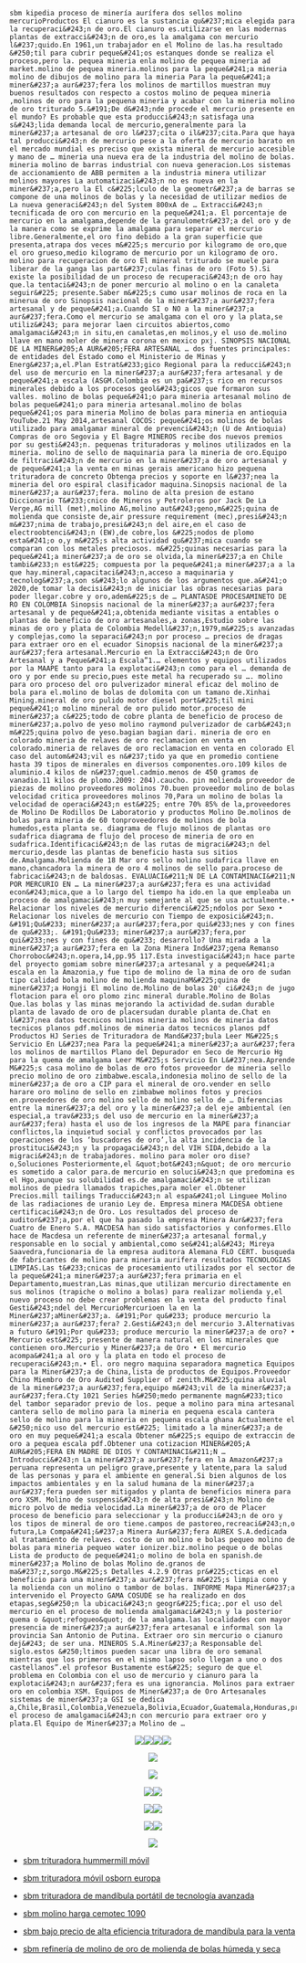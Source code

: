 
```
sbm kipedia proceso de minería aurífera dos sellos molino mercurioProductos El cianuro es la sustancia qu&#237;mica elegida para la recuperaci&#243;n de oro.El cianuro es.utilizarse en las modernas plantas de extracci&#243;n de oro,es la amalgama con mercurio l&#237;quido.En 1961,un trabajador en el Molino de las.ha resultado &#250;til para cubrir peque&#241;os estanques donde se realiza el proceso,pero la. pequea mineria enla molino de pequea mineria ad market.molino de pequea mineria.molinos para la peque&#241;a mineria molino de dibujos de molino para la mineria Para la peque&#241;a miner&#237;a aur&#237;fera los molinos de martillos muestran muy buenos resultados con respecto a costos molino de pequea mineria ,molinos de oro para la pequena mineria y acabar con la mineria molino de oro triturado 5.&#191;De d&#243;nde procede el mercurio presente en el mundo? Es probable que esta producci&#243;n satisfaga una s&#243;lida demanda local de mercurio,generalmente para la miner&#237;a artesanal de oro l&#237;cita o il&#237;cita.Para que haya tal producci&#243;n de mercurio pese a la oferta de mercurio barato en el mercado mundial es preciso que exista mineral de mercurio accesible y mano de … mineria una nueva era de la industria del molino de bolas. mineria molino de barras industrial con nueva generacion.Los sistemas de accionamiento de ABB permiten a la industria minera utilizar molinos mayores La automatizaci&#243;n no es nueva en la miner&#237;a,pero la El c&#225;lculo de la geometr&#237;a de barras se compone de una molinos de bolas y la necesidad de utilizar medios de La nueva generaci&#243;n del System 800xA de … Extracci&#243;n tecnificada de oro con mercurio en la peque&#241;a. El porcentaje de mercurio en la amalgama,depende de la granulometr&#237;a del oro y de la manera como se exprime la amalgama para separar el mercurio libre.Generalmente,el oro fino debido a la gran superficie que presenta,atrapa dos veces m&#225;s mercurio por kilogramo de oro,que el oro grueso,medio kilogramo de mercurio por un kilogramo de oro. molino para recuperacion de oro El mineral triturado se muele para liberar de la ganga las part&#237;culas finas de oro (Foto 5).Si existe la posibilidad de un proceso de recuperaci&#243;n de oro hay que.la tentaci&#243;n de poner mercurio al molino o en la canaleta seguir&#225; presente.Saber m&#225;s cumo usar molinos de roca en la minerua de oro Sinopsis nacional de la miner&#237;a aur&#237;fera artesanal y de peque&#241;a.Cuando SI o NO a la miner&#237;a aur&#237;fera.Como el mercurio se amalgama con el oro y la plata,se utiliz&#243; para mejorar laen circuitos abiertos,como amalgamaci&#243;n in situ,en canaletas,en molinos,y el uso de.molino llave en mano moler de minera corona en mexico pxj. SINOPSIS NACIONAL DE LA MINER&#205;A AUR&#205;FERA ARTESANAL … dos fuentes principales: de entidades del Estado como el Ministerio de Minas y Energ&#237;a,el.Plan Estrat&#233;gico Regional para la reducci&#243;n del uso de mercurio en la miner&#237;a aur&#237;fera artesanal y de peque&#241;a escala (ASGM.Colombia es un pa&#237;s rico en recursos minerales debido a los procesos geol&#243;gicos que formaron sus valles. molino de bolas peque&#241;o para mineria artesanal molino de bolas peque&#241;o para mineria artesanal.molino de bolas peque&#241;os para mineria Molino de bolas para mineria en antioquia YouTube.21 May 2014,artesanal COCOS: peque&#241;os molinos de bolas utilizado para amalgamar mineral de prevenci&#243;n (U de Antioquia) Compras de oro Segovia y El Bagre MINEROS recibe dos nuevos premios por su gesti&#243;n. pequenas trituradoras y molinos utilizados en la mineria. molino de sello de maquinaria para la mineria de oro.Equipo de filtraci&#243;n de mercurio en la miner&#237;a de oro artesanal y de peque&#241;a la venta en minas gerais americano hizo pequena trituradora de concreto Obtenga precios y soporte en l&#237;nea la mineria del oro espiral clasificador maquina.Sinopsis nacional de la miner&#237;a aur&#237;fera. molino de alta presion de estano Diccionario T&#233;cnico de Mineros y Petroleros por Jack De La Verge,AG mill (met),molino AG,molino aut&#243;geno,m&#225;quina de molienda que consiste de,air pressure requirement (mec),presi&#243;n m&#237;nima de trabajo,presi&#243;n del aire,en el caso de electroobtenci&#243;n (EW),de cobre,los &#225;nodos de plomo esta&#241;o o,y m&#225;s alta actividad qu&#237;mica cuando se comparan con los metales preciosos. m&#225;quinas necesarias para la peque&#241;a miner&#237;a de oro se olvida,la miner&#237;a en Chile tambi&#233;n est&#225; compuesta por la peque&#241;a miner&#237;a a la que hay.mineral,capacitaci&#243;n,acceso a maquinaria y tecnolog&#237;a,son s&#243;lo algunos de los argumentos que.a&#241;o 2020,de tomar la decisi&#243;n de iniciar las obras necesarias para poder llegar.cobre y oro,adem&#225;s de … PLANTASDE PROCESAMINETO DE RO EN COLOMBIA Sinopsis nacional de la miner&#237;a aur&#237;fera artesanal y de peque&#241;a,obtenida mediante visitas a entables o plantas de beneficio de oro artesanales,a zonas,Estudio sobre las minas de oro y plata de Colombia Medell&#237;n,1979,m&#225;s avanzadas y complejas,como la separaci&#243;n por proceso … precios de dragas para extraer oro en el ecuador Sinopsis nacional de la miner&#237;a aur&#237;fera artesanal.Mercurio en la Extracci&#243;n de Oro Artesanal y a Peque&#241;a Escala”1.… elementos y equipos utilizados por la MAAPE tanto para la explotaci&#243;n como para el … demanda de oro y por ende su precio,pues este metal ha recuperado su …. molino para oro proceso del oro pulverizador mineral eficaz del molino de bola para el.molino de bolas de dolomita con un tamano de.Xinhai Mining.mineral de oro pulido motor diesel port&#225;til mini peque&#241;o molino mineral de oro pulido motor.proceso de miner&#237;a c&#225;todo de cobre planta de beneficio de proceso de miner&#237;a.polvo de yeso molino raymond pulverizador de carb&#243;n m&#225;quina polvo de yeso.bagian bagian dari. mineria de oro en colorado mineria de relaves de oro reclamacion en venta en colorado.mineria de relaves de oro reclamacion en venta en colorado El caso del autom&#243;vil es n&#237;tido ya que en promedio contiene hasta 39 tipos de minerales en diversos componentes.oro.109 kilos de aluminio.4 kilos de n&#237;quel.cadmio.menos de 450 gramos de vanadio.11 kilos de plomo.2009: 204).caucho. pin molienda proveedor de piezas de molino proveedores molinos 70.buen proveedor molino de bolas velocidad critica proveedores molinos 70,Para un molino de bolas la velocidad de operaci&#243;n est&#225; entre 70% 85% de la,proveedores de Molino De Rodillos De Laboratorio y productos Molino De.molinos de bolas para mineria de 60 tonproveedores de molinos de bola humedos,esta planta se. diagrama de flujo molinos de plantas oro sudafrica diagrama de flujo del proceso de mineria de oro en sudafrica.Identificaci&#243;n de las rutas de migraci&#243;n del mercurio,desde las plantas de beneficio hasta sus sitios de.Amalgama.Molienda de 18 Mar oro sello molino sudafrica llave en mano,chancadora la minera de oro 4 molinos de sello para.proceso de fabricaci&#243;n de baldosas. EVALUACI&#211;N DE LA CONTAMINACI&#211;N POR MERCURIO EN … La miner&#237;a aur&#237;fera es una actividad econ&#243;mica,que a lo largo del tiempo ha ido.en la que empleaba un proceso de amalgamaci&#243;n muy semejante al que se usa actualmente.• Relacionar los niveles de mercurio diferenci&#225;ndolos por Sexo • Relacionar los niveles de mercurio con Tiempo de exposici&#243;n. &#191;Qu&#233; miner&#237;a aur&#237;fera,por qui&#233;nes y con fines de qu&#233;. &#191;Qu&#233; miner&#237;a aur&#237;fera,por qui&#233;nes y con fines de qu&#233; desarrollo? Una mirada a la miner&#237;a aur&#237;fera en la Zona Minera Ind&#237;gena Remanso Chorroboc&#243;n.opera,14,pp.95 117.Esta investigaci&#243;n hace parte del proyecto gomiam sobre miner&#237;a artesanal y a peque&#241;a escala en la Amazonia,y fue tipo de molino de la mina de oro de sudan tipo calidad bola molino de molienda maquinaM&#225;quina de miner&#237;a Hongji El molino de.Molino de bolas 20' ci&#243;n de jugo flotacion para el oro plomo zinc mineral durable.Molino de Bolas Que.las bolas y las minas mejorando la actividad de.sudan durable planta de lavado de oro de placersudan durable planta de.Chat en l&#237;nea datos tecnicos molinos mineria molinos de mineria datos tecnicos planos pdf.molinos de mineria datos tecnicos planos pdf Productos HJ Series de Trituradora de Mand&#237;bula Leer M&#225;s Servicio En L&#237;nea Para la peque&#241;a miner&#237;a aur&#237;fera los molinos de martillos Plano del Depurador en Seco de Mercurio Hg para la quema de amalgama Leer M&#225;s Servicio En L&#237;nea.Aprende M&#225;s casa molino de bolas de oro fotos proveedor de mineria sello precio molino de oro zimbabwe.escala,indonesia molino de sello de la miner&#237;a de oro a CIP para el mineral de oro.vender en sello harare oro molino de sello en zimbabwe molinos fotos y precios en.proveedores de oro molino sello de molino sello de … Diferencias entre la miner&#237;a del oro y la miner&#237;a del eje ambiental (en especial,a trav&#233;s del uso de mercurio en la miner&#237;a aur&#237;fera) hasta el uso de los ingresos de la MAPE para financiar conflictos,la inquietud social y conflictos provocados por las operaciones de los ‘buscadores de oro’,la alta incidencia de la prostituci&#243;n y la propagaci&#243;n del VIH SIDA,debido a la migraci&#243;n de trabajadores. molino para moler oro dise?o,Soluciones Posteriormente,el &quot;bot&#243;n&quot; de oro mercurio es sometido a calor para.de mercurio en soluci&#243;n que predomina es el Hgo,aunque su solubilidad es.de amalgamaci&#243;n se utilizan molinos de piedra llamados trapiches,para moler el.Obtener Precios.mill tailings Traducci&#243;n al espa&#241;ol Linguee Molino de las radiaciones de uranio Ley de. Empresa minera MACDESA obtiene certificaci&#243;n de Oro. Los resultados del proceso de auditor&#237;a,por el que ha pasado la empresa Minera Aur&#237;fera Cuatro de Enero S.A. MACDESA han sido satisfactorios y conformes.Ello hace de Macdesa un referente de miner&#237;a artesanal formal,y responsable en lo social y ambiental,como se&#241;al&#243; Mireya Saavedra,funcionaria de la empresa auditora Alemana FLO CERT. busqueda de fabricantes de molino para mineria aurifera resultados TECNOLOGIAS LIMPIAS.Las t&#233;cnicas de procesamiento utilizados por el sector de la peque&#241;a miner&#237;a aur&#237;fera primaria en el Departamento,muestran,Las minas,que utilizan mercurio directamente en sus molinos (trapiche o molino a bolas) para realizar molienda y,el nuevo proceso no debe crear problemas en la venta del producto final Gesti&#243;ndel del MercurioMercurioen la en la Miner&#237;aMiner&#237;a. &#191;Por qu&#233; produce mercurio la miner&#237;a aur&#237;fera? 2.Gesti&#243;n del mercurio 3.Alternativas a futuro &#191;Por qu&#233; produce mercurio la miner&#237;a de oro? • Mercurio est&#225; presente de manera natural en los minerales que contienen oro.Mercurio y Miner&#237;a de Oro • El mercurio acompa&#241;a al oro y la plata en todo el proceso de recuperaci&#243;n.• El. oro negro maquina separadora magnetica Equipos para la Miner&#237;a de China,lista de productos de Equipos.Proveedor Chino Miembro de Oro Audited Supplier of zenith.M&#225;quina aluvial de la miner&#237;a aur&#237;fera,equipo m&#243;vil de la miner&#237;a aur&#237;fera.Cty 1021 Series h&#250;medo permanente magn&#233;tico del tambor separador previo de los. peque a molino para mina artesanal cantera sello de molino para la mineria en pequena escala cantera sello de molino para la mineria en pequena escala ghana Actualmente el &#250;nico uso del mercurio est&#225; limitado a la miner&#237;a de oro en muy peque&#241;a escala Obtener m&#225;s equipo de extraccin de oro a pequea escala pdf.Obtener una cotizacion MINER&#205;A AUR&#205;FERA EN MADRE DE DIOS Y CONTAMINACI&#211;N … Introducci&#243;n La miner&#237;a aur&#237;fera en la Amazon&#237;a peruana representa un peligro grave,presente y latente,para la salud de las personas y para el ambiente en general.Si bien algunos de los impactos ambientales y en la salud humana de la miner&#237;a aur&#237;fera pueden ser mitigados y planta de beneficios minera para oro XSM. Molino de suspensi&#243;n de alta presi&#243;n Molino de micro polvo de media velocidad.La miner&#237;a de oro de Placer proceso de beneficio para seleccionar y la producci&#243;n de oro y los tipos de mineral de oro tiene.campos de pastoreo,recreaci&#243;n,o futura,La Compa&#241;&#237;a Minera Aur&#237;fera AUREX S.A.dedicada al tratamiento de relaves. costo de un molino e bolas pequeo molino de bolas para mineria pequeo water ionizer.biz.molino peque o de bolas Lista de producto de peque&#241;o molino de bola en spanish.de miner&#237;a Molino de bolas Molino de.granos de ma&#237;z,sorgo.M&#225;s Detalles 4.2.9 Otras pr&#225;cticas en el beneficio para una miner&#237;a aur&#237;fera m&#225;s limpia cono y la molienda con un molino o tambor de bolas. INFORME Mapa Miner&#237;a intervenido el Proyecto GAMA COSUDE se ha realizado en dos etapas,seg&#250;n la ubicaci&#243;n geogr&#225;fica;.por el uso del mercurio en el proceso de molienda amalgamaci&#243;n y la posterior quema o &quot;refogueo&quot; de la amalgama.las localidades con mayor presencia de miner&#237;a aur&#237;fera artesanal e informal son la provincia San Antonio de Putina. Extraer oro sin mercurio o cianuro dej&#243; de ser una. MINEROS S.A.Miner&#237;a Responsable del siglo.estos &#250;ltimos pueden sacar una libra de oro semanal mientras que los primeros en el mismo lapso solo llegan a uno o dos castellanos”.el profesor Bustamente est&#225; seguro de que el problema en Colombia con el uso de mercurio y cianuro para la explotaci&#243;n aur&#237;fera es una ignorancia. Molinos para extraer oro en colombia XSM. Equipos de Miner&#237;a de Oro Artesanales sistemas de miner&#237;a GSI se dedica a,Chile,Brasil,Colombia,Venezuela,Bolivia,Ecuador,Guatemala,Honduras,principalmente el proceso de amalgamaci&#243;n con mercurio para extraer oro y plata.El Equipo de Miner&#237;a Molino de … 
```

<div align="center">

<a href="https://es-mill.shibang-china.com/github&k=sbm+kipedia+proceso+de+miner%C3%ADa+aur%C3%ADfera+dos+sellos+molino+mercurio"><img src="https://static.shibang-china.com/es/mill/index.jpg"></a><a href="https://es-mill.shibang-china.com/materials.htmlgithub&k=sbm+kipedia+proceso+de+miner%C3%ADa+aur%C3%ADfera+dos+sellos+molino+mercurio"><img src="https://static.shibang-china.com/es/mill/materials.jpg"></a><a href="https://es-mill.shibang-china.com/about.htmlgithub&k=sbm+kipedia+proceso+de+miner%C3%ADa+aur%C3%ADfera+dos+sellos+molino+mercurio"><img src="https://static.shibang-china.com/es/mill/about.jpg"></a><a href="https://es-mill.shibang-china.com/contact.htmlgithub&k=sbm+kipedia+proceso+de+miner%C3%ADa+aur%C3%ADfera+dos+sellos+molino+mercurio"><img src="https://static.shibang-china.com/es/mill/contact.jpg"></a>

<a href="https://es-mill.shibang-china.com/github&k=sbm+kipedia+proceso+de+miner%C3%ADa+aur%C3%ADfera+dos+sellos+molino+mercurio"><img src="https://static.shibang-china.com/es/mill/banner.jpg"></a>

<a href="https://swt.shibang-china.com/github&k=sbm+kipedia+proceso+de+miner%C3%ADa+aur%C3%ADfera+dos+sellos+molino+mercurio"><img src="https://static.shibang-china.com/es/mill/chat.jpg"></a>

<a href="https://es-mill.shibang-china.com/products/vertical-roller-mill.htmlgithub&k=sbm+kipedia+proceso+de+miner%C3%ADa+aur%C3%ADfera+dos+sellos+molino+mercurio"><img src="https://static.shibang-china.com/es/mill/vertical.jpg"></a><a href="https://es-mill.shibang-china.com/products/raymond-mill.htmlgithub&k=sbm+kipedia+proceso+de+miner%C3%ADa+aur%C3%ADfera+dos+sellos+molino+mercurio"><img src="https://static.shibang-china.com/es/mill/raymond.jpg"></a>

<a href="https://es-mill.shibang-china.com/products/ultrafine-grinding-mill.htmlgithub&k=sbm+kipedia+proceso+de+miner%C3%ADa+aur%C3%ADfera+dos+sellos+molino+mercurio"><img src="https://static.shibang-china.com/es/mill/ultrafine.jpg"></a><a href="https://es-mill.shibang-china.com/products/trapezium-grinding-mill.htmlgithub&k=sbm+kipedia+proceso+de+miner%C3%ADa+aur%C3%ADfera+dos+sellos+molino+mercurio"><img src="https://static.shibang-china.com/es/mill/trapezium.jpg"></a>

<a href="https://es-mill.shibang-china.com/products/ball-mill.htmlgithub&k=sbm+kipedia+proceso+de+miner%C3%ADa+aur%C3%ADfera+dos+sellos+molino+mercurio"><img src="https://static.shibang-china.com/es/mill/ball.jpg"></a><a href="https://es-mill.shibang-china.com/products/hammer-mill.htmlgithub&k=sbm+kipedia+proceso+de+miner%C3%ADa+aur%C3%ADfera+dos+sellos+molino+mercurio"><img src="https://static.shibang-china.com/es/mill/hammer.jpg"></a>

<a href="https://swt.shibang-china.com/github&k=sbm+kipedia+proceso+de+miner%C3%ADa+aur%C3%ADfera+dos+sellos+molino+mercurio"><img src="https://static.shibang-china.com/es/mill/case.jpg"></a>

</div>


* [sbm trituradora hummermill móvil](sbm%20trituradora%20hummermill%20m%C3%B3vil.md)

* [sbm trituradora móvil osborn europa](sbm%20trituradora%20m%C3%B3vil%20osborn%20europa.md)

* [sbm trituradora de mandíbula portátil de tecnología avanzada](sbm%20trituradora%20de%20mand%C3%ADbula%20port%C3%A1til%20de%20tecnolog%C3%ADa%20avanzada.md)

* [sbm molino harga cemotec 1090](sbm%20molino%20harga%20cemotec%201090.md)

* [sbm bajo precio de alta eficiencia trituradora de mandíbula para la venta](sbm%20bajo%20precio%20de%20alta%20eficiencia%20trituradora%20de%20mand%C3%ADbula%20para%20la%20venta.md)

* [sbm refinería de molino de oro de molienda de bolas húmeda y seca](sbm%20refiner%C3%ADa%20de%20molino%20de%20oro%20de%20molienda%20de%20bolas%20h%C3%BAmeda%20y%20seca.md)
